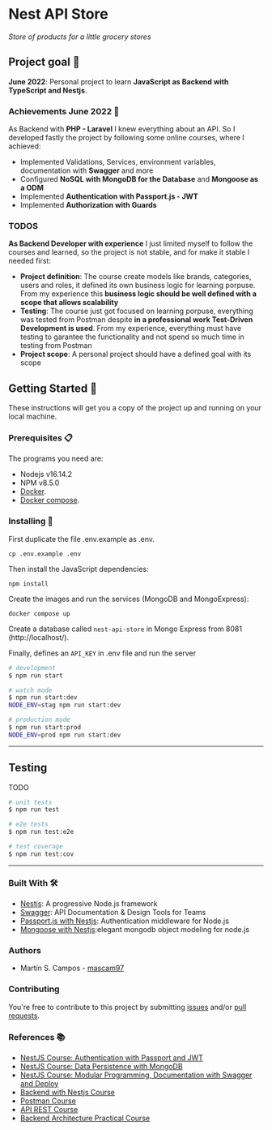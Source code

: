 # Nest API Store

_Store of products for a little grocery stores_

## Project goal :goal_net:

**June 2022**: Personal project to learn **JavaScript as Backend with TypeScript and Nestjs**.

### Achievements June 2022 :star2:

As Backend with **PHP - Laravel** I knew everything about an API. So I developed fastly the project by following some online courses, where I achieved:

- Implemented Validations, Services, environment variables, documentation with **Swagger** and more
- Configured **NoSQL with MongoDB for the Database** and **Mongoose as a ODM**
- Implemented **Authentication with Passport.js - JWT**
- Implemented **Authorization with Guards**

### TODOS

**As Backend Developer with experience** I just limited myself to follow the courses and learned, so the project is not stable, and for make it stable I needed first:

- **Project definition**: The course create models like brands, categories, users and roles, it defined its own business logic for learning porpuse. From my experience this **business logic should be well defined with a scope that allows scalability**
- **Testing**: The course just got focused on learning porpuse, everything was tested from Postman despite **in a professional work Test-Driven Development is used**. From my experience, everything must have testing to garantee the functionality and not spend so much time in testing from Postman
- **Project scope**: A personal project should have a defined goal with its scope

## Getting Started :rocket:

These instructions will get you a copy of the project up and running on your local machine.

### Prerequisites :clipboard:

The programs you need are:

- Nodejs v16.14.2
- NPM v8.5.0
- [Docker](https://www.docker.com/get-started).
- [Docker compose](https://docs.docker.com/compose/install/).

### Installing 🔧

First duplicate the file .env.example as .env.

```
cp .env.example .env
```

Then install the JavaScript dependencies:

```
npm install
```

Create the images and run the services (MongoDB and MongoExpress):

```
docker compose up
```

Create a database called `nest-api-store` in Mongo Express from 8081 (http://localhost/).

Finally, defines an `API_KEY` in .env file and run the server

```bash
# development
$ npm run start

# watch mode
$ npm run start:dev
NODE_ENV=stag npm run start:dev

# production mode
$ npm run start:prod
NODE_ENV=prod npm run start:dev

```

---

## Testing

TODO

```bash
# unit tests
$ npm run test

# e2e tests
$ npm run test:e2e

# test coverage
$ npm run test:cov
```

---

### Built With 🛠️

- [Nestjs](https://nestjs.com/): A progressive Node.js framework
- [Swagger](https://swagger.io/): API Documentation & Design Tools for Teams
- [Passport.js with Nestjs](https://docs.nestjs.com/security/authentication): Authentication middleware for Node.js
- [Mongoose with Nestjs](https://docs.nestjs.com/techniques/mongodb):elegant mongodb object modeling for node.js

### Authors

-   Martín S. Campos - [mascam97](https://github.com/mascam97)

### Contributing

You're free to contribute to this project by submitting [issues](https://github.com/mascam97/nestjs-api-store/issues) and/or [pull requests](https://github.com/mascam97/nestjs-api-store/pulls).

### References :books:

- [NestJS Course: Authentication with Passport and JWT](https://platzi.com/cursos/nestjs-auth/)
- [NestJS Course: Data Persistence with MongoDB](https://platzi.com/cursos/nestjs-mongodb/)
- [NestJS Course: Modular Programming, Documentation with Swagger and Deploy](https://platzi.com/cursos/nestjs-modular/)
- [Backend with Nestjs Course](https://platzi.com/cursos/nestjs/)
- [Postman Course](https://platzi.com/clases/postman/)
- [API REST Course](https://platzi.com/clases/api-rest/)
- [Backend Architecture Practical Course](https://platzi.com/cursos/practico-backend/)
